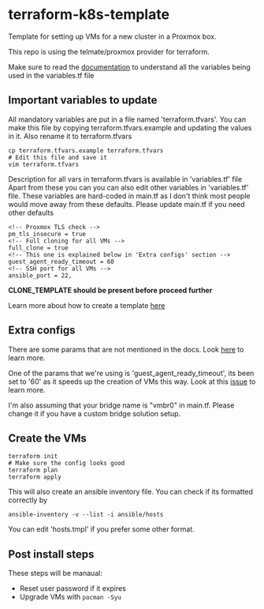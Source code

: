 ﻿# terraform-k8s-template

Template for setting up VMs for a new cluster in a Proxmox box.

This repo is using the telmate/proxmox provider for terraform.

Make sure to read the [documentation](https://registry.terraform.io/providers/Telmate/proxmox/latest/docs) to understand all the variables being used in the variables.tf file

## Important variables to update

All mandatory variables are put in a file named 'terraform.tfvars'.
You can make this file by copying terraform.tfvars.example and updating the values in it. Also rename it to terraform.tfvars

```
cp terraform.tfvars.example terraform.tfvars
# Edit this file and save it
vim terraform.tfvars
```
Description for all vars in terraform.tfvars is available in 'variables.tf' file
Apart from these you can you can also edit other variables in 'variables.tf' file.
These variables are hard-coded in main.tf as I don't think most people would move away from these defaults. Please update main.tf if you need other defaults

```
<!-- Proxmox TLS check -->
pm_tls_insecure = true
<!-- Full cloning for all VMs -->
full_clone = true
<!-- This one is explained below in 'Extra configs' section -->
guest_agent_ready_timeout = 60
<!-- SSH port for all VMs -->
ansible_port = 22,
```

**CLONE_TEMPLATE should be present before proceed further**

Learn more about how to create a template [here](https://pve.proxmox.com/wiki/VM_Templates_and_Clones#Create_VM_Template)

## Extra configs
There are some params that are not mentioned in the docs. Look [here](https://github.com/Telmate/terraform-provider-proxmox/blob/master/proxmox/resource_vm_qemu.go) to learn more.

One of the params that we're using is 'guest_agent_ready_timeout', its been set to '60' as it speeds up the creation of VMs this way. Look at this [issue](https://github.com/Telmate/terraform-provider-proxmox/issues/325) to learn more.

I'm also assuming that your bridge name is "vmbr0" in main.tf. Please change it if you have a custom bridge solution setup.

## Create the VMs
```
terraform init
# Make sure the config looks good
terraform plan
terraform apply
```

This will also create an ansible inventory file. You can check if its formatted correctly by
```
ansible-inventory -v --list -i ansible/hosts
```

You can edit 'hosts.tmpl' if you prefer some other format.

## Post install steps
These steps will be manaual:
- Reset user password if it expires
- Upgrade VMs with `pacman -Syu`